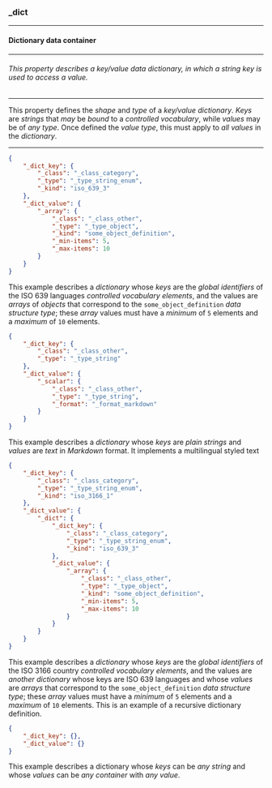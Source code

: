 ### _dict



------
#### Dictionary data container



------
###### This property describes a key/value data dictionary, in which a string key is used to access a value.



------
This property defines the *shape* and *type* of a *key/value dictionary*. *Keys* are *strings* that *may* be *bound* to a *controlled vocabulary*, while *values* may be of *any type*. Once defined the *value type*, this must apply to *all values* in the *dictionary*.



------
```json
{
	"_dict_key": {
		"_class": "_class_category",
		"_type": "_type_string_enum",
		"_kind": "iso_639_3"
	},
	"_dict_value": {
		"_array": {
			"_class": "_class_other",
			"_type": "_type_object",
			"_kind": "some_object_definition",
			"_min-items": 5,
			"_max-items": 10
		}
	}
}
```

This example describes a *dictionary* whose *keys* are the *global identifiers* of the ISO 639 languages *controlled vocabulary elements*, and the values are *arrays* of *objects* that correspond to the `some_object_definition` *data structure type*; these *array* values must have a *minimum* of `5` elements and a *maximum* of `10` elements.

```json
{
	"_dict_key": {
		"_class": "_class_other",
		"_type": "_type_string"
	},
	"_dict_value": {
		"_scalar": {
			"_class": "_class_other",
			"_type": "_type_string",
			"_format": "_format_markdown"
		}
	}
}
```

This example describes a *dictionary* whose *keys* are *plain strings* and *values* are *text* in *Markdown* format. It implements a multilingual styled text

```json
{
	"_dict_key": {
		"_class": "_class_category",
		"_type": "_type_string_enum",
		"_kind": "iso_3166_1"
	},
	"_dict_value": {
		"_dict": {
			"_dict_key": {
				"_class": "_class_category",
				"_type": "_type_string_enum",
				"_kind": "iso_639_3"
			},
			"_dict_value": {
				"_array": {
					"_class": "_class_other",
					"_type": "_type_object",
					"_kind": "some_object_definition",
					"_min-items": 5,
					"_max-items": 10
				}
			}
		}
	}
}
```

This example describes a *dictionary* whose *keys* are the *global identifiers* of the ISO 3166 country *controlled vocabulary elements*, and the values are *another dictionary* whose keys are ISO 639 languages and whose *values* are *arrays* that correspond to the `some_object_definition` *data structure type*; these *array* values must have a *minimum* of `5` elements and a *maximum* of `10` elements. This is an example of a recursive dictionary definition.

```json
{
	"_dict_key": {},
	"_dict_value": {}
}
```

This example describes a dictionary whose *keys* can be *any string* and whose *values* can be *any container* with *any value*.